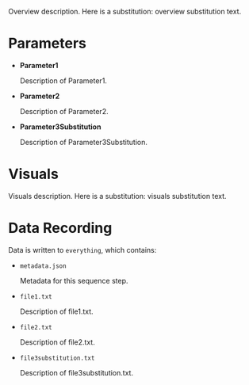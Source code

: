 Overview description. Here is a substitution: overview substitution text.
# Parameters
- **Parameter1**

    Description of Parameter1.
- **Parameter2**

    Description of Parameter2.
- **Parameter3Substitution**

    Description of Parameter3Substitution.
# Visuals
Visuals description. Here is a substitution: visuals substitution text.
# Data Recording
Data is written to `everything`, which contains:
- `metadata.json`

    Metadata for this sequence step.
- `file1.txt`

    Description of file1.txt.
- `file2.txt`

    Description of file2.txt.
- `file3substitution.txt`

    Description of file3substitution.txt.